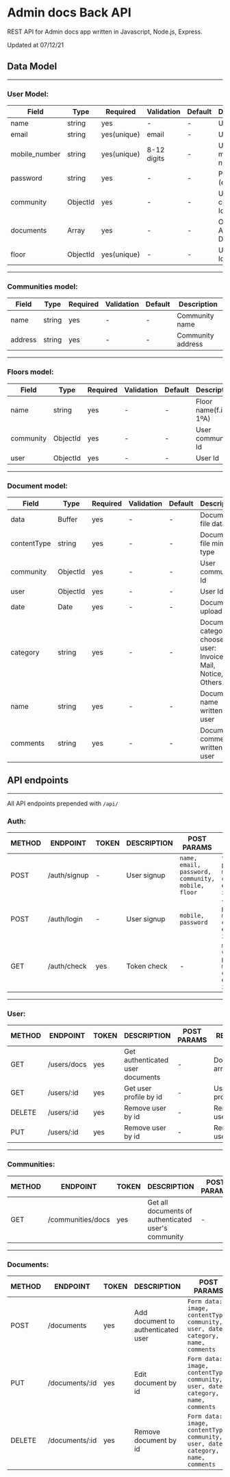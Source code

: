 # Admin docs Back API

REST API for Admin docs app written in Javascript, Node.js, Express.

Updated at 07/12/21

## Data Model

---

### **User Model:**

| Field         | Type     | Required    | Validation  | Default | Description                      |
| ------------- | -------- | ----------- | ----------- | ------- | -------------------------------- |
| name          | string   | yes         | -           | -       | User name                        |
| email         | string   | yes(unique) | email       | -       | User email                       |
| mobile_number | string   | yes(unique) | 8-12 digits | -       | User mobile number               |
| password      | string   | yes         | -           | -       | Password (encrypted)             |
| community     | ObjectId | yes         | -           | -       | User community Id                |
| documents     | Array    | yes         | -           | -       | ObjectId: Array - ref: Documents |
| floor         | ObjectId | yes(unique) | -           | -       | User floor Id                    |

---

### **Communities model:**

| Field   | Type   | Required | Validation | Default | Description       |
| ------- | ------ | -------- | ---------- | ------- | ----------------- |
| name    | string | yes      | -          | -       | Community name    |
| address | string | yes      | -          | -       | Community address |

---

### **Floors model:**

| Field     | Type     | Required | Validation | Default | Description           |
| --------- | -------- | -------- | ---------- | ------- | --------------------- |
| name      | string   | yes      | -          | -       | Floor name(f.i.: 1ºA) |
| community | ObjectId | yes      | -          | -       | User community Id     |
| user      | ObjectId | yes      | -          | -       | User Id               |

---

### **Document model:**

| Field       | Type     | Required | Validation | Default | Description                                                     |
| ----------- | -------- | -------- | ---------- | ------- | --------------------------------------------------------------- |
| data        | Buffer   | yes      | -          | -       | Document file data                                              |
| contentType | string   | yes      | -          | -       | Document file mime type                                         |
| community   | ObjectId | yes      | -          | -       | User community Id                                               |
| user        | ObjectId | yes      | -          | -       | User Id                                                         |
| date        | Date     | yes      | -          | -       | Document upload date                                            |
| category    | string   | yes      | -          | -       | Document category choose by user: Invoice, Mail, Notice, Others |
| name        | string   | yes      | -          | -       | Document name written by user                                   |
| comments    | string   | yes      | -          | -       | Document comments written by user                               |

## API endpoints

---

All API endpoints prepended with `/api/`

### **Auth:**

| METHOD | ENDPOINT     | TOKEN | DESCRIPTION | POST PARAMS                                       | RETURNS                                                                                 |
| ------ | ------------ | ----- | ----------- | ------------------------------------------------- | --------------------------------------------------------------------------------------- |
| POST   | /auth/signup | -     | User signup | `name, email, password, community, mobile, floor` | `token; user profile: mobile_number, community, email, name, id, floor`                 |
| POST   | /auth/login  | -     | User signup | `mobile, password`                                | `token; user profile: mobile_number, community, email, name, id, floor`                 |
| GET    | /auth/check  | yes   | Token check | -                                                 | `msg: 'Token is valid'; user profile: mobile_number, community, email, name, id, floor` |

---

### **User:**

| METHOD | ENDPOINT    | TOKEN | DESCRIPTION                      | POST PARAMS | RETURNS              |
| ------ | ----------- | ----- | -------------------------------- | ----------- | -------------------- |
| GET    | /users/docs | yes   | Get authenticated user documents | -           | Documents array      |
| GET    | /users/:id  | yes   | Get user profile by id           | -           | User profile         |
| DELETE | /users/:id  | yes   | Remove user by id                | -           | Removed user profile |
| PUT    | /users/:id  | yes   | Remove user by id                | -           | Removed user profile |

---

### **Communities:**

| METHOD | ENDPOINT          | TOKEN | DESCRIPTION                                         | POST PARAMS | RETURNS            |
| ------ | ----------------- | ----- | --------------------------------------------------- | ----------- | ------------------ |
| GET    | /communities/docs | yes   | Get all documents of authenticated user's community | -           | Array of documents |

---

### **Documents:**

| METHOD | ENDPOINT       | TOKEN | DESCRIPTION                        | POST PARAMS                                                                      | RETURNS                   |
| ------ | -------------- | ----- | ---------------------------------- | -------------------------------------------------------------------------------- | ------------------------- |
| POST   | /documents     | yes   | Add document to authenticated user | `Form data: image, contentType, community, user, date, category, name, comments` | `msg: 'Document added'`   |
| PUT    | /documents/:id | yes   | Edit document by id                | `Form data: image, contentType, community, user, date, category, name, comments` | `msg: 'Document edited'`  |
| DELETE | /documents/:id | yes   | Remove document by id              | `Form data: image, contentType, community, user, date, category, name, comments` | `msg: 'Document removed'` |
